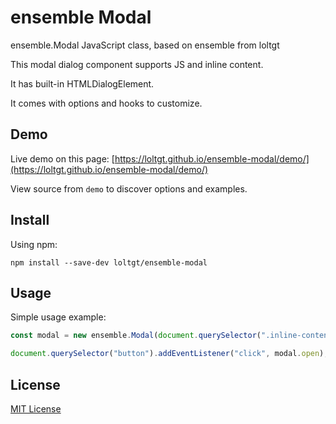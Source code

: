 # ensemble Modal

ensemble.Modal JavaScript class, based on ensemble from loltgt

This modal dialog component supports JS and inline content.

It has built-in HTMLDialogElement.

It comes with options and hooks to customize.


## Demo

Live demo on this page: [https://loltgt.github.io/ensemble-modal/demo/](https://loltgt.github.io/ensemble-modal/demo/)

View source from `demo` to discover options and examples.


## Install

Using npm:
```shell
npm install --save-dev loltgt/ensemble-modal
```

## Usage

Simple usage example:
```javascript
const modal = new ensemble.Modal(document.querySelector(".inline-content"));

document.querySelector("button").addEventListener("click", modal.open);
```

## License

[MIT License](LICENSE)
